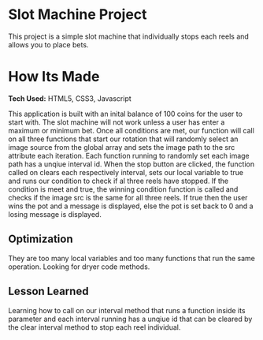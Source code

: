 # Slot Machine Project
This project is a simple slot machine that individually stops each reels and allows you to place bets.

# How Its Made
**Tech Used:** HTML5, CSS3, Javascript

This application is built with an inital balance of 100 coins for the user to start with. The slot machine will not work unless a user has enter a maximum or minimum bet. Once all conditions are met, our function will call on all three functions that start our rotation that will randomly select an image source from the global array and sets the image path to the src attribute each iteration. Each function running to randomly set each image path has a unqiue interval id. When the stop button are clicked, the function called on clears each respectively interval, sets our local variable to true and runs our condition to check if al three reels have stopped. If the condition is meet and true, the winning condition function is called and checks if the image src is the same for all three reels. If true then the user wins the pot and a message is displayed, else the pot is set back to 0 and a losing message is displayed.

## Optimization

They are too many local variables and too many functions that run the same operation. Looking for dryer code methods.

## Lesson Learned

Learning how to call on our interval method that runs a function inside its parameter and each interval running has a unqiue id that can be cleared by the clear interval method to stop each reel individual.

